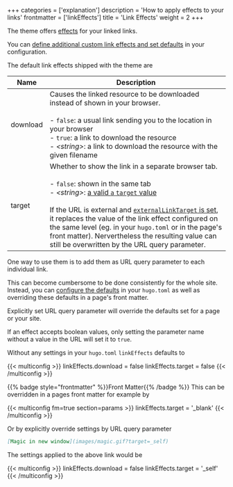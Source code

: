 +++
categories = ['explanation']
description = 'How to apply effects to your links'
frontmatter = ['linkEffects']
title = 'Link Effects'
weight = 2
+++

The theme offers [effects](authoring/markdown#link-effects) for your linked links.

You can [define additional custom link effects and set defaults](configuration/customization/linkeffects) in your configuration.

The default link effects shipped with the theme are

| Name     | Description                                                                  |
| -------- | ---------------------------------------------------------------------------- |
| download | Causes the linked resource to be downloaded instead of shown in your browser.<br><br>- `false`: a usual link sending you to the location in your browser<br>- `true`: a link to download the resource<br>- _&lt;string&gt;_: a link to download the resource with the given filename |
| target   | Whether to show the link in a separate browser tab.<br><br>- `false`: shown in the same tab<br>- _&lt;string&gt;_: [a valid `a` `target` value](https://developer.mozilla.org/en-US/docs/Web/HTML/Element/a#target)<br><br>If the URL is external and [`externalLinkTarget` is set](authoring/frontmatter/linking#opening-links), it replaces the value of the link effect configured on the same level (eg. in your `hugo.toml` or in the page's front matter). Nervertheless the resulting value can still be overwritten by the URL query parameter. |

One way to use them is to add them as URL query parameter to each individual link.

This can become cumbersome to be done consistently for the whole site. Instead, you can [configure the defaults](configuration/customization/linkeffects) in your `hugo.toml` as well as overriding these defaults in a page's front matter.

Explicitly set URL query parameter will override the defaults set for a page or your site.

If an effect accepts boolean values, only setting the parameter name without a value in the URL will set it to `true`.

Without any settings in your `hugo.toml` `linkEffects` defaults to

{{< multiconfig >}}
linkEffects.download = false
linkEffects.target = false
{{< /multiconfig >}}

{{% badge style="frontmatter" %}}Front Matter{{% /badge %}} This can be overridden in a pages front matter for example by

{{< multiconfig fm=true section=params >}}
linkEffects.target = '_blank'
{{< /multiconfig >}}

Or by explicitly override settings by URL query parameter

````md {title="URL"}
[Magic in new window](images/magic.gif?target=_self)
````

The settings applied to the above link would be

{{< multiconfig >}}
linkEffects.download = false
linkEffects.target = '_self'
{{< /multiconfig >}}
